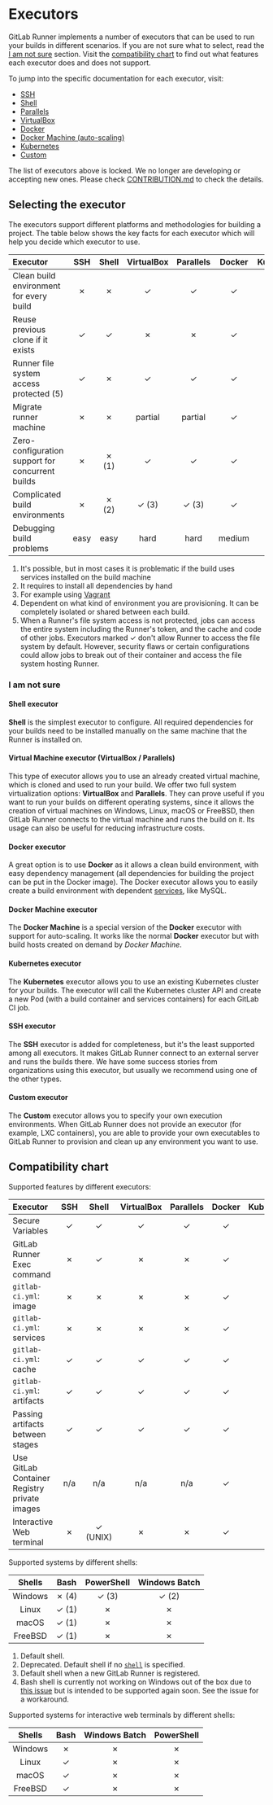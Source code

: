 # Executors

GitLab Runner implements a number of executors that can be used to run your
builds in different scenarios. If you are not sure what to select, read the
[I am not sure](#i-am-not-sure) section.
Visit the [compatibility chart](#compatibility-chart) to find
out what features each executor does and does not support.

To jump into the specific documentation for each executor, visit:

- [SSH](ssh.md)
- [Shell](shell.md)
- [Parallels](parallels.md)
- [VirtualBox](virtualbox.md)
- [Docker](docker.md)
- [Docker Machine (auto-scaling)](docker_machine.md)
- [Kubernetes](kubernetes.md)
- [Custom](custom.md)

The list of executors above is locked. We no longer are developing or
accepting new ones. Please check
[CONTRIBUTION.md](https://gitlab.com/gitlab-org/gitlab-runner/blob/master/CONTRIBUTING.md#contributing-a-new-executors)
to check the details.

## Selecting the executor

The executors support different platforms and methodologies for building a
project. The table below shows the key facts for each executor which will help
you decide which executor to use.

| Executor                                          | SSH  | Shell   | VirtualBox | Parallels | Docker | Kubernetes | Custom         |
|:--------------------------------------------------|:----:|:-------:|:----------:|:---------:|:------:|:----------:|---------------:|
| Clean build environment for every build           | ✗    | ✗       | ✓          | ✓         | ✓      | ✓          |conditional (4) |
| Reuse previous clone if it exists                 | ✓    | ✓       | ✗          | ✗         | ✓      | ✗          |conditional (4) |
| Runner file system access protected (5)           | ✓    | ✗       | ✓          | ✓         | ✓      | ✓           |conditional    |
| Migrate runner machine                            | ✗    | ✗       | partial    | partial   | ✓      | ✓          |✓               |
| Zero-configuration support for concurrent builds  | ✗    | ✗ (1)   | ✓          | ✓         | ✓      | ✓          |conditional (4) |
| Complicated build environments                    | ✗    | ✗ (2)   | ✓ (3)      | ✓ (3)     | ✓      | ✓          |✓               |
| Debugging build problems                          | easy | easy    | hard       | hard      | medium | medium     |medium          |

1. It's possible, but in most cases it is problematic if the build uses services
   installed on the build machine
1. It requires to install all dependencies by hand
1. For example using [Vagrant](https://www.vagrantup.com/docs/virtualbox/ "Vagrant documentation for VirtualBox")
1. Dependent on what kind of environment you are provisioning. It can be
   completely isolated or shared between each build.
1. When a Runner's file system access is not protected, jobs can access the entire
   system including the Runner's token, and the cache and code of other jobs.
   Executors marked ✓ don't allow Runner to access the file system by default.
   However, security flaws or certain configurations could allow jobs
   to break out of their container and access the file system hosting Runner.

### I am not sure

#### Shell executor

**Shell** is the simplest executor to configure. All required dependencies for
your builds need to be installed manually on the same machine that the Runner is
installed on.

#### Virtual Machine executor (VirtualBox / Parallels)

This type of executor allows you to use an already created virtual machine, which
is cloned and used to run your build. We offer two full system virtualization
options: **VirtualBox** and **Parallels**. They can prove useful if you want to run
your builds on different operating systems, since it allows the creation of virtual
machines on Windows, Linux, macOS or FreeBSD, then GitLab Runner connects to the
virtual machine and runs the build on it. Its usage can also be useful for reducing
infrastructure costs.

#### Docker executor

A great option is to use **Docker** as it allows a clean build environment,
with easy dependency management (all dependencies for building the project can
be put in the Docker image). The Docker executor allows you to easily create
a build environment with dependent [services](https://docs.gitlab.com/ee/ci/services/README.html),
like MySQL.

#### Docker Machine executor

The **Docker Machine** is a special version of the **Docker** executor
with support for auto-scaling. It works like the normal **Docker** executor
but with build hosts created on demand by _Docker Machine_.

#### Kubernetes executor

The **Kubernetes** executor allows you to use an existing Kubernetes cluster
for your builds. The executor will call the Kubernetes cluster API
and create a new Pod (with a build container and services containers) for
each GitLab CI job.

#### SSH executor

The **SSH** executor is added for completeness, but it's the least supported
among all executors. It makes GitLab Runner connect to an external server
and runs the builds there. We have some success stories from organizations using
this executor, but usually we recommend using one of the other types.

#### Custom executor

The **Custom** executor allows you to specify your own execution
environments. When GitLab Runner does not provide an executor (for
example, LXC containers), you are able to provide your own
executables to GitLab Runner to provision and clean up any environment
you want to use.

## Compatibility chart

Supported features by different executors:

| Executor                                     | SSH  | Shell   |VirtualBox  | Parallels | Docker | Kubernetes | Custom |
|:---------------------------------------------|:----:|:-------:|:----------:|:---------:|:------:|:----------:|:------:|
| Secure Variables                             | ✓    | ✓       | ✓          | ✓         | ✓      | ✓          | ✓      |
| GitLab Runner Exec command                   | ✗    | ✓       | ✗          | ✗         | ✓      | ✓          | ✓      |
| `gitlab-ci.yml`: image                       | ✗    | ✗       | ✗          | ✗         | ✓      | ✓          | ✓      |
| `gitlab-ci.yml`: services                    | ✗    | ✗       | ✗          | ✗         | ✓      | ✓          | ✓      |
| `gitlab-ci.yml`: cache                       | ✓    | ✓       | ✓          | ✓         | ✓      | ✓          | ✓      |
| `gitlab-ci.yml`: artifacts                   | ✓    | ✓       | ✓          | ✓         | ✓      | ✓          | ✓      |
| Passing artifacts between stages             | ✓    | ✓       | ✓          | ✓         | ✓      | ✓          | ✓      |
| Use GitLab Container Registry private images | n/a  | n/a     | n/a        | n/a       | ✓      | ✓          | n/a    |
| Interactive Web terminal                     | ✗    | ✓ (UNIX)       | ✗          | ✗         | ✓      | ✓          | ✗      |

Supported systems by different shells:

| Shells  | Bash        | PowerShell | Windows Batch |
|:-------:|:-----------:|:----------:|:-------------:|
| Windows | ✗ (4)       | ✓ (3)      | ✓ (2)         |
| Linux   | ✓ (1)       | ✗          | ✗             |
| macOS   | ✓ (1)       | ✗          | ✗             |
| FreeBSD | ✓ (1)       | ✗          | ✗             |

1. Default shell.
1. Deprecated. Default shell if no
   [`shell`](../configuration/advanced-configuration.md#the-runners-section)
   is specified.
1. Default shell when a new GitLab Runner is registered.
1. Bash shell is currently not working on Windows out of the box due to
   [this issue](https://gitlab.com/gitlab-org/gitlab-runner/issues/1515) but is intended
   to be supported again soon. See the issue for a workaround.

Supported systems for interactive web terminals by different shells:

| Shells  | Bash        | Windows Batch | PowerShell |
|:-------:|:-----------:|:-------------:|:----------:|
| Windows | ✗           | ✗             | ✗          |
| Linux   | ✓           | ✗             | ✗          |
| macOS     | ✓           | ✗             | ✗          |
| FreeBSD | ✓           | ✗             | ✗          |

